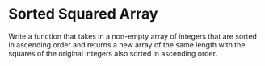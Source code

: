 # Sorted Squared Array
Write a function that takes in a non-empty array of integers that are sorted in ascending order 
and returns a new array of the same length with the squares of the original integers also sorted in ascending order.
